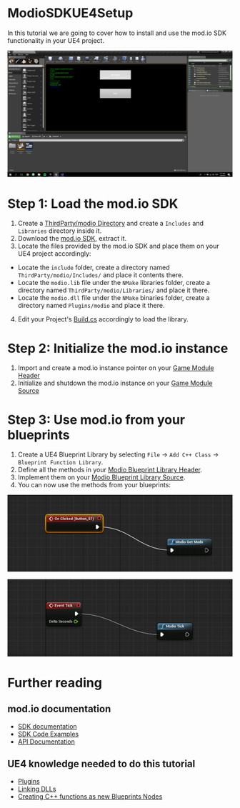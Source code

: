 # ModioSDKUE4Setup

In this tutorial we are going to cover how to install and use the mod.io SDK functionality in your UE4 project.

![](pics/demo.png)

# Step 1: Load the mod.io SDK

1. Create a [ThirdParty/modio Directory](ThirdParty/modio) and create a `Includes` and `Libraries` directory inside it.
2. Download the [mod.io SDK](https://github.com/DBolical/modioSDK/releases), extract it.
3. Locate the files provided by the mod.io SDK and place them on your UE4 project accordingly:
  * Locate the `include` folder, create a directory named `ThirdParty/modio/Includes/` and place it contents there.
  * Locate the `modio.lib` file under the `NMake` libraries folder, create a directory named `ThirdParty/modio/Libraries/` and place it there.
  * Locate the `modio.dll` file under the `NMake` binaries folder, create a directory named `Plugins/modio` and place it there.
4. Edit your Project's [Build.cs](Source/ModioSetupExample/ModioSetupExample.Build.cs) accordingly to load the library.

# Step 2: Initialize the mod.io instance

1. Import and create a mod.io instance pointer on your [Game Module Header](Source/ModioSetupExample/ModioSetupExample.h#L8)
2. Initialize and shutdown the mod.io instance on your [Game Module Source](Source/ModioSetupExample/ModioSetupExample.cpp)

# Step 3: Use mod.io from your blueprints

1. Create a UE4 Blueprint Library by selecting `File` -> `Add C++ Class` -> `Blueprint Function Library`. 
1. Define all the methods in your [Modio Blueprint Library Header](Source/ModioSetupExample/ModioBlueprintFunctionLibrary.h).
2. Implement them on your [Modio Blueprint Library Source](Source/ModioSetupExample/ModioBlueprintFunctionLibrary.cpp).
3. You can now use the methods from your blueprints:

![](pics/get_mods.png)

![](pics/tick.png)

# Further reading

## mod.io documentation

* [SDK documentation](https://github.com/DBolical/modioSDK/wiki)
* [SDK Code Examples](https://github.com/DBolical/modioSDK/tree/master/examples/c%2B%2B)
* [API Documentation](https://docs.mod.io/)

## UE4 knowledge needed to do this tutorial
* [Plugins](https://docs.unrealengine.com/en-us/Programming/Plugins)
* [Linking DLLs](https://wiki.unrealengine.com/Linking_Dlls)
* [Creating C++ functions as new Blueprints Nodes](https://wiki.unrealengine.com/Blueprints,_Creating_C%2B%2B_Functions_as_new_Blueprint_Nodes)
